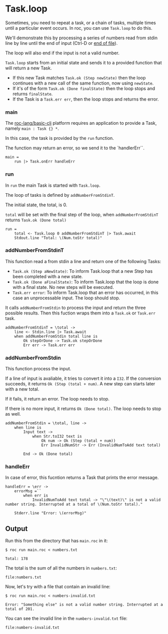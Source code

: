 # Task.loop

Sometimes, you need to repeat a task, or a chain of tasks, multiple times until a particular event occurs. In roc, you can use `Task.loop` to do this.

We'll demonstrate this by processing a series of numbers read from stdin line by line until the end of input (Ctrl-D or [end of file](https://en.wikipedia.org/wiki/End-of-file)).

The loop will also end if the input is not a valid number.

`Task.loop` starts from an initial state and sends it to a provided function that will return a new Task.
- If this new Task matches `Task.ok (Step newState)` then the loop continues with a new call of the same function, now using `newState`.
- If it's of the form `Task.ok (Done finalState)` then the loop stops and returns `finalState`.
- If the Task is a `Task.err err`, then the loop stops and returns the error.

### main

The [roc-lang/basic-cli](https://github.com/roc-lang/basic-cli) platform requires an application to provide a Task, namely `main : Task {} *`.

In this case, the task is provided by the `run` function.

The function may return an error, so we send it to the `handlerErr``.

```roc
main =
    run |> Task.onErr handleErr
```

### run

In `run` the main Task is started with `Task.loop`.

The loop of tasks is defined by `addNumberFromStdinT`. 

The initial state, the total, is 0.

`total` will be set with the final step of the loop, when `addNumberFromStdinT` returns `Task.ok (Done total)`

```roc
run =
    total <- Task.loop 0 addNumberFromStdinT |> Task.await
    Stdout.line "Total: \(Num.toStr total)"
```

### addNumberFromStdinT

This function read a from stdin a line and return one of the following Tasks:

- `Task.ok (Step aNewState)`: To inform Task.loop that a new Step has been completed with a new state.
- `Task.ok (Done aFinalState)`: To inform Task.loop that the loop is done with a final state. No new steps will be executed.
- `Task.err error`: To inform Task.loop that an error has occurred, in this case an unprocessable input. The loop should stop.

It calls `addNumberFromStdin` to process the input and return the three possible results. Then this fuction wraps them into a `Task.ok` or `Task.err` task.

``` roc
addNumberFromStdinT = \total ->
    line <- Stdin.line |> Task.await
    when addNumberFromStdin total line is
        Ok stepOrDone -> Task.ok stepOrDone
        Err err -> Task.err err
```

### addNumberFromStdin

This function process the input.

If a line of input is avaliable, it tries to convert it into a `I32`. If the conversion succeeds, it returns `Ok (Step (total + num)`. A new step can starts later with a new total.

If it fails, it return an error. The loop needs to stop.

If there is no more input, it returns `Ok (Done total)`. The loop needs to stop as well.

```roc
addNumberFromStdin = \total, line ->
    when line is
        Input text ->
            when Str.toI32 text is
                Ok num -> Ok (Step (total + num))
                Err InvalidNumStr -> Err (InvalidNumToAdd text total)

        End -> Ok (Done total)
```

### handleErr

In case of error, this fucntion returns a Task that prints the error message.

```roc
handleErr = \err ->
    errorMsg =``
        when err is
            InvalidNumToAdd text total -> "\"\(text)\" is not a valid number string. Interrupted at a total of \(Num.toStr total)."

    Stderr.line "Error: \(errorMsg)"
```

## Output

Run this from the directory that has `main.roc` in it:

```
$ roc run main.roc < numbers.txt 

Total: 178
```

The total is the sum of all the numbers in `numbers.txt`:

```text
file:numbers.txt
```

Now, let's try with a file that contain an invalid line:

```
$ roc run main.roc < numbers-invalid.txt 

Error: "Something else" is not a valid number string. Interrupted at a total of 201.
```

You can see the invalid line in the `numbers-invalid.txt` file:

```text
file:numbers-invalid.txt
```
